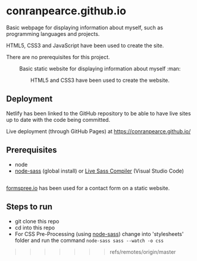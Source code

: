 # conranpearce.github.io
Basic webpage for displaying information about myself, such as programming languages and projects.

HTML5, CSS3 and JavaScript have been used to create the site.

There are no prerequisites for this project.
 
<p align="center">Basic static website for displaying information about myself :man:</p>

<p align="center">HTML5 and CSS3 have been used to create the website.</p>

## Deployment

Netlify has been linked to the GitHub repository to be able to have live sites up to date with the code being committed.

Live deployment (through GitHub Pages) at https://conranpearce.github.io/
## Prerequisites
- node
- [node-sass](https://www.npmjs.com/package/node-sass) (global install) or [Live Sass Compiler](https://marketplace.visualstudio.com/items?itemName=ritwickdey.live-sass) (Visual Studio Code)

## 
[formspree.io](https://formspree.io/) has been used for a contact form on a static website.

## Steps to run
- git clone this repo
- cd into this repo
- For CSS Pre-Processing (using [node-sass](https://www.npmjs.com/package/node-sass))  change into 'stylesheets' folder and run the command
  ```node-sass sass --watch -o css```
>>>>>>> refs/remotes/origin/master
